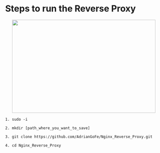 # Steps to run the Reverse Proxy
<p align="center">
  <img width="460" height="300" src="[https://d1.awsstatic.com/acs/characters/Logos/Docker-    Logo_Horizontel_279x131.b8a5c41e56b77706656d61080f6a0217a3ba356d.png](https://www.google.es/url?sa=i&url=https%3A%2F%2Faws.amazon.com%2Fes%2Fdocker%2F&psig=AOvVaw27eUum3c9RX-xhi7yacWr5&ust=1692809061883000&source=images&cd=vfe&opi=89978449&ved=0CA4QjRxqFwoTCLCDh6nb8IADFQAAAAAdAAAAABAD)https://www.google.es/url?sa=i&url=https%3A%2F%2Faws.amazon.com%2Fes%2Fdocker%2F&psig=AOvVaw27eUum3c9RX-xhi7yacWr5&ust=1692809061883000&source=images&cd=vfe&opi=89978449&ved=0CA4QjRxqFwoTCLCDh6nb8IADFQAAAAAdAAAAABAD">
</p>

~~~
1. sudo -i

2. mkdir [path_where_you_want_to_save]

3. git clone https://github.com/AdrianGoFe/Nginx_Reverse_Proxy.git

4. cd Nginx_Reverse_Proxy
~~~


